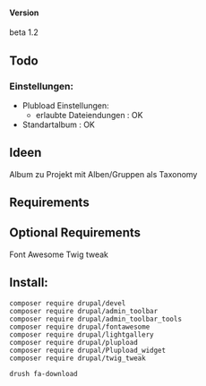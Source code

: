 #### Version
beta 1.2

## Todo


### Einstellungen:
- Plubload Einstellungen:
    - erlaubte Dateiendungen : OK
- Standartalbum : OK


## Ideen
Album zu Projekt
mit Alben/Gruppen als Taxonomy

## Requirements


## Optional Requirements

Font Awesome
Twig tweak




## Install:
```
composer require drupal/devel
composer require drupal/admin_toolbar
composer require drupal/admin_toolbar_tools
composer require drupal/fontawesome
composer require drupal/lightgallery
composer require drupal/plupload
composer require drupal/Plupload_widget
composer require drupal/twig_tweak

drush fa-download
```
